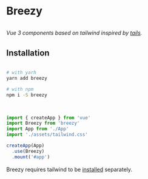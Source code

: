 # Breezy

_Vue 3 components based on tailwind inspired by [tails](https://devdojo.com/tailwindcss/components)._

## Installation

```bash
# with yarh
yarn add breezy

# with npm
npm i -S breezy
```

<br />

```js
import { createApp } from 'vue'
import Breezy from 'breezy'
import App from './App'
import './assets/tailwind.css'

createApp(App)
  .use(Breezy)
  .mount('#app')
```

Breezy requires tailwind to be [installed](https://tailwindcss.com/docs/installation) separately.

<style>
.content {
margin: 0 auto;
margin-top: 2rem;
padding: 0.025rem 2.5rem 2rem;
max-width: 100%;
}
header {
z-index: 999;
}
h1,
h2,
h3 {
margin: 2rem 0;
}
p {
margin-top: 1rem;
}
.language-html {
max-height: 40vh;
}
</style>
